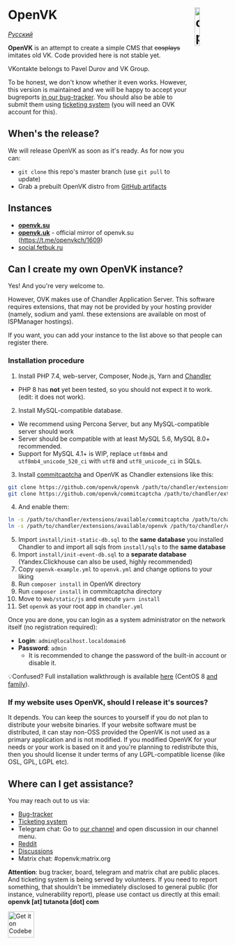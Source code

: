 # <img align="right" src="https://github.com/openvk/openvk/raw/master/Web/static/img/logo_shadow.png" alt="openvk" title="openvk" width="15%">OpenVK

_[Русский](README_RU.md)_

**OpenVK** is an attempt to create a simple CMS that ~~cosplays~~ imitates old VK. Code provided here is not stable yet.

VKontakte belongs to Pavel Durov and VK Group.

To be honest, we don't know whether it even works. However, this version is maintained and we will be happy to accept your bugreports [in our bug-tracker](https://github.com/openvk/openvk/projects/1). You should also be able to submit them using [ticketing system](https://openvk.su/support?act=new) (you will need an OVK account for this).

## When's the release?

We will release OpenVK as soon as it's ready. As for now you can:
* `git clone` this repo's master branch (use `git pull` to update)
* Grab a prebuilt OpenVK distro from [GitHub artifacts](https://nightly.link/openvk/archive/workflows/nightly/master/OpenVK%20Archive.zip)

## Instances

* **[openvk.su](https://openvk.su/)**
* **[openvk.uk](https://openvk.uk)** - official mirror of openvk.su (<https://t.me/openvkch/1609>)
* [social.fetbuk.ru](http://social.fetbuk.ru/)

## Can I create my own OpenVK instance?

Yes! And you're very welcome to.

However, OVK makes use of Chandler Application Server. This software requires extensions, that may not be provided by your hosting provider (namely, sodium and yaml. these extensions are available on most of ISPManager hostings).

If you want, you can add your instance to the list above so that people can register there.

### Installation procedure

1. Install PHP 7.4, web-server, Composer, Node.js, Yarn and [Chandler](https://github.com/openvk/chandler)

* PHP 8 has **not** yet been tested, so you should not expect it to work. (edit: it does not work).

2. Install MySQL-compatible database.

* We recommend using Percona Server, but any MySQL-compatible server should work
* Server should be compatible with at least MySQL 5.6, MySQL 8.0+ recommended.
* Support for MySQL 4.1+ is WIP, replace `utf8mb4` and `utf8mb4_unicode_520_ci` with `utf8` and `utf8_unicode_ci` in SQLs.

3. Install [commitcaptcha](https://github.com/openvk/commitcaptcha) and OpenVK as Chandler extensions like this:

```bash
git clone https://github.com/openvk/openvk /path/to/chandler/extensions/available/openvk
git clone https://github.com/openvk/commitcaptcha /path/to/chandler/extensions/available/commitcaptcha
```

4. And enable them:

```bash
ln -s /path/to/chandler/extensions/available/commitcaptcha /path/to/chandler/extensions/enabled/
ln -s /path/to/chandler/extensions/available/openvk /path/to/chandler/extensions/enabled/
```

5. Import `install/init-static-db.sql` to the **same database** you installed Chandler to and import all sqls from `install/sqls` to the **same database**
6. Import `install/init-event-db.sql` to a **separate database** (Yandex.Clickhouse can also be used, highly recommended)
7. Copy `openvk-example.yml` to `openvk.yml` and change options to your liking
8. Run `composer install` in OpenVK directory
9. Run `composer install` in commitcaptcha directory
10. Move to `Web/static/js` and execute `yarn install`
11. Set `openvk` as your root app in `chandler.yml`

Once you are done, you can login as a system administrator on the network itself (no registration required):

* **Login**: `admin@localhost.localdomain6`
* **Password**: `admin`
  * It is recommended to change the password of the built-in account or disable it.

💡Confused? Full installation walkthrough is available [here](https://docs.openvk.su/openvk_engine/centos8_installation/) (CentOS 8 [and](https://almalinux.org/) [family](https://yum.oracle.com/oracle-linux-isos.html)).

### If my website uses OpenVK, should I release it's sources?

It depends. You can keep the sources to yourself if you do not plan to distribute your website binaries. If your website software must be distributed, it can stay non-OSS provided the OpenVK is not used as a primary application and is not modified. If you modified OpenVK for your needs or your work is based on it and you're planning to redistribute this, then you should license it under terms of any LGPL-compatible license (like OSL, GPL, LGPL etc).

## Where can I get assistance?

You may reach out to us via:

* [Bug-tracker](https://github.com/openvk/openvk/projects/1)
* [Ticketing system](https://openvk.su/support?act=new)
* Telegram chat: Go to [our channel](https://t.me/openvkenglish) and open discussion in our channel menu.
* [Reddit](https://www.reddit.com/r/openvk/)
* [Discussions](https://github.com/openvk/openvk/discussions)
* Matrix chat: #openvk:matrix.org

**Attention**: bug tracker, board, telegram and matrix chat are public places. And ticketing system is being served by volunteers. If you need to report something, that shouldn't be immediately disclosed to general public (for instance, vulnerability report), please use contact us directly at this email: **openvk [at] tutanota [dot] com**

<a href="https://codeberg.org/OpenVK/openvk">
    <img alt="Get it on Codeberg" src="https://codeberg.org/Codeberg/GetItOnCodeberg/media/branch/main/get-it-on-blue-on-white.png" height="60">
</a>
